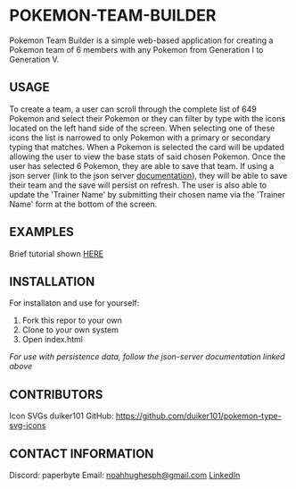 # POKEMON-TEAM-BUILDER

Pokemon Team Builder is a simple web-based application for creating a Pokemon team of 6 members with any Pokemon from Generation I to Generation V.

## USAGE

To create a team, a user can scroll through the complete list of 649 Pokemon and select their Pokemon or they can filter by type with the icons located on the left hand side of the screen. When selecting one of these icons the list is narrowed to only Pokemon with a primary or secondary typing that matches. When a Pokemon is selected the card will be updated allowing the user to view the base stats of said chosen Pokemon. Once the user has selected 6 Pokemon, they are able to save that team. If using a json server (link to the json server [documentation](https://www.npmjs.com/package/json-server)), they will be able to save their team and the save will persist on refresh. The user is also able to update the 'Trainer Name' by submitting their chosen name via the 'Trainer Name' form at the bottom of the screen.

## EXAMPLES

Brief tutorial shown [HERE](https://youtu.be/-AAaQpI_ljE)

## INSTALLATION

For installaton and use for yourself:

1. Fork this repor to your own
2. Clone to your own system
3. Open index.html

_For use with persistence data, follow the json-server documentation linked above_

## CONTRIBUTORS

Icon SVGs
duiker101
GitHub: https://github.com/duiker101/pokemon-type-svg-icons

## CONTACT INFORMATION

Discord: paperbyte
Email: noahhughesph@gmail.com
[LinkedIn](https://www.linkedin.com/in/noah-hughes-398339273/)
